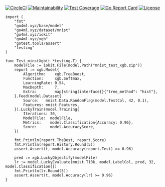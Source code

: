 [![CircleCI](https://circleci.com/gh/go4ml/xgb.svg?style=svg)](https://circleci.com/gh/go4ml/xgb)
[![Maintainability](https://api.codeclimate.com/v1/badges/24971185cab6e6a3fae2/maintainability)](https://codeclimate.com/github/go4ml/xgb/maintainability)
[![Test Coverage](https://api.codeclimate.com/v1/badges/24971185cab6e6a3fae2/test_coverage)](https://codeclimate.com/github/go4ml/xgb/test_coverage)
[![Go Report Card](https://goreportcard.com/badge/github.com/go4ml/xgb)](https://goreportcard.com/report/github.com/go4ml/xgb)
[![License](https://img.shields.io/badge/License-Apache%202.0-blue.svg)](https://opensource.org/licenses/Apache-2.0)


```golang
import (
	"fmt"
	"go4ml.xyz/base/model"
	"go4ml.xyz/dataset/mnist"
	"go4ml.xyz/iokit"
	"go4ml.xyz/xgb"
	"gotest.tools/assert"
	"testing"
)

func Test_minstXgb(t *testing.T) {
	modelFile := iokit.File(model.Path("mnist_test_xgb.zip"))
	report := xgb.Model{
		Algorithm:    xgb.TreeBoost,
		Function:     xgb.Softmax,
		LearningRate: 0.54,
		MaxDepth:     7,
		Extra:        map[string]interface{}{"tree_method": "hist"},
	}.Feed(model.Dataset{
		Source:   mnist.Data.RandomFlag(model.TestCol, 42, 0.1),
		Features: mnist.Features,
	}).LuckyTrain(model.Training{
		Iterations: 30,
		ModelFile:  modelFile,
		Metrics:    model.Classification{Accuracy: 0.96},
		Score:      model.AccuracyScore,
	})

	fmt.Println(report.TheBest, report.Score)
	fmt.Println(report.History.Round(5))
	assert.Assert(t, model.Accuracy(report.Test) >= 0.96)

	pred := xgb.LuckyObjectify(modelFile)
	lr := model.LuckyEvaluate(mnist.T10k, model.LabelCol, pred, 32, model.Classification{})
	fmt.Println(lr.Round(5))
	assert.Assert(t, model.Accuracy(lr) >= 0.96)
}
```

